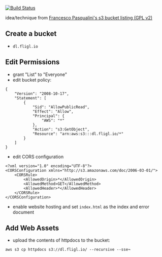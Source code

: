 [![Build Status](https://travis-ci.org/benschw/s3-artifacts.svg?branch=master)](https://travis-ci.org/benschw/s3-artifacts)

idea/technique from [Francesco Pasqualini's s3 bucket listing (GPL v2)](https://aws.amazon.com/code/Amazon-S3/1713)


## Create a bucket
- `dl.fligl.io`


## Edit Permissions

- grant "List" to "Everyone"
- edit bucket policy:

<!-- br -->

	{
		"Version": "2008-10-17",
		"Statement": [
			{
				"Sid": "AllowPublicRead",
				"Effect": "Allow",
				"Principal": {
					"AWS": "*"
				},
				"Action": "s3:GetObject",
				"Resource": "arn:aws:s3:::dl.fligl.io/*"
			}
		]
	}

- edit CORS configuration

<!-- br -->

	<?xml version="1.0" encoding="UTF-8"?>
	<CORSConfiguration xmlns="http://s3.amazonaws.com/doc/2006-03-01/">
	    <CORSRule>
	        <AllowedOrigin>*</AllowedOrigin>
	        <AllowedMethod>GET</AllowedMethod>
	        <AllowedHeader>*</AllowedHeader>
	    </CORSRule>
	</CORSConfiguration>

- enable website hosting and set `index.html` as the index and error document


## Add Web Assets

- upload the contents of httpdocs to the bucket:

<!-- br -->

	aws s3 cp httpdocs s3://dl.fligl.io/ --recursive --sse¬
